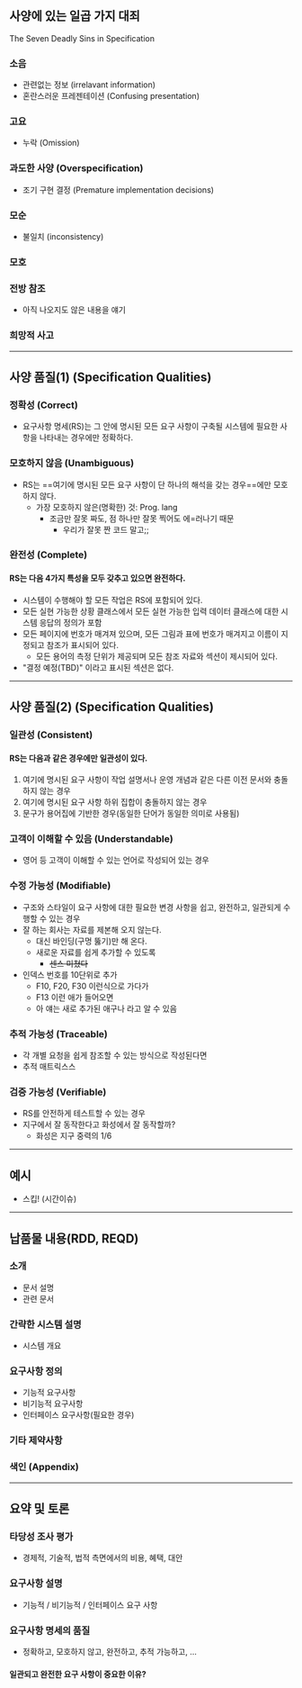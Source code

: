 ## 사양에 있는 일곱 가지 대죄
The Seven Deadly Sins in Specification

### 소음
- 관련없는 정보 (irrelavant information)
- 혼란스러운 프레젠테이션 (Confusing presentation)
### 고요
- 누락 (Omission)
### 과도한 사양 (Overspecification)
- 조기 구현 결정 (Premature implementation decisions)
### 모순
- 불일치 (inconsistency)
### 모호
### 전방 참조
- 아직 나오지도 않은 내용을 얘기
### 희망적 사고

---
## 사양 품질(1) (Specification Qualities)

### 정확성 (Correct)
- 요구사항 명세(RS)는 그 안에 명시된 모든 요구 사항이 구축될 시스템에 필요한 사항을 나타내는 경우에만 정확하다.

### 모호하지 않음 (Unambiguous)
- RS는 ==여기에 명시된 모든 요구 사항이 단 하나의 해석을 갖는 경우==에만 모호하지 않다.
	- 가장 모호하지 않은(명확한) 것: Prog. lang
		- 조금만 잘못 짜도, 점 하나만 잘못 찍어도 에=러나기 때문
			- 우리가 잘못 짠 코드 말고;;

### 완전성 (Complete)
#### RS는 다음 4가지 특성을 모두 갖추고 있으면 완전하다.
- 시스템이 수행해야 할 모든 작업은 RS에 포함되어 있다.
- 모든 실현 가능한 상황 클래스에서 모든 실현 가능한 입력 데이터 클래스에 대한 시스템 응답의 정의가 포함
- 모든 페이지에 번호가 매겨져 있으며, 모든 그림과 표에 번호가 매겨지고 이름이 지정되고 참조가 표시되어 있다.
	- 모든 용어의 측정 단위가 제공되며 모든 참조 자료와 섹션이 제시되어 있다.
- "결정 예정(TBD)" 이라고 표시된 섹션은 없다.

---
## 사양 품질(2) (Specification Qualities)
### 일관성 (Consistent)
#### RS는 다음과 같은 경우에만 일관성이 있다.
1. 여기에 명시된 요구 사항이 작업 설명서나 운영 개념과 같은 다른 이전 문서와 충돌하지 않는 경우
2. 여기에 명시된 요구 사항 하위 집합이 충돌하지 않는 경우
3. 문구가 용어집에 기반한 경우(동일한 단어가 동일한 의미로 사용됨)

### 고객이 이해할 수 있음 (Understandable)
- 영어 등 고객이 이해할 수 있는 언어로 작성되어 있는 경우

### 수정 가능성 (Modifiable)
- 구조와 스타일이 요구 사항에 대한 필요한 변경 사항을 쉽고, 완전하고, 일관되게 수행할 수 있는 경우
- 잘 하는 회사는 자료를 제본해 오지 않는다.
	- 대신 바인딩(구멍 뚫기)만 해 온다.
	- 새로운 자료를 쉽게 추가할 수 있도록
		- ~~센스 미쳤다~~
- 인덱스 번호를 10단위로 추가
	- F10, F20, F30 이런식으로 가다가
	- F13 이런 애가 들어오면
	- 아 얘는 새로 추가된 애구나 라고 알 수 있음

### 추적 가능성 (Traceable)
- 각 개별 요청을 쉽게 참조할 수 있는 방식으로 작성된다면
- 추적 매트릭스스

### 검증 가능성 (Verifiable)
- RS를 안전하게 테스트할 수 있는 경우
- 지구에서 잘 동작한다고 화성에서 잘 동작할까?
	- 화성은 지구 중력의 1/6

---
## 예시
- 스킵! (시간이슈)

---
## 납품물 내용(RDD, REQD)
### 소개
- 문서 설명
- 관련 문서

### 간략한 시스템 설명
- 시스템 개요

### 요구사항 정의
- 기능적 요구사항
- 비기능적 요구사항
- 인터페이스 요구사항(필요한 경우)

### 기타 제약사항
### 색인 (Appendix)

---
## 요약 및 토론
### 타당성 조사 평가
- 경제적, 기술적, 법적 측면에서의 비용, 혜택, 대안

### 요구사항 설명
- 기능적 / 비기능적 / 인터페이스 요구 사항

### 요구사항 명세의 품질
- 정확하고, 모호하지 않고, 완전하고, 추적 가능하고, ...

#### 일관되고 완전한 요구 사항이 중요한 이유?
